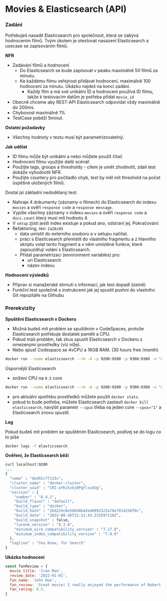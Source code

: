 # Movies & Elasticsearch (API)

### Zadání
Potřebuješ nasadit Elasticsearch pro společnost, která se zabývá hodnocením filmů. Tvým úkolem je otestovat nasazení Elasticsearch a usecase se zapisováním filmů.

**NFR**
- Zadávání filmů a hodnocení
	- Do Elasticsearch se bude zapisovat v peaku maximálně 50 filmů za minutu.
	- Ke každému filmu veřejnost přidávat hodnocení, maximálně 100 hodnocení za minutu. Ukázku najdeš na konci zadání.
		- Každý film a má své unikátní ID a hodnocení používá ID filmu, takže k testovacím datům je potřeba přidat `movie_id`
- Obecně chceme aby REST-API Elasticsearch odpovídal vždy maximálně do 200ms.
- Chybovost maximálně 1%
- TestCase poběží 5minut.

**Ostatní požadavky**
- Všechny hodnoty v testu musí být parametrizovatelný.

**Jak udělat**
- ID filmu může být unikátní a nebo můžete použít čítač
- Hodnocení filmu využijte další scénář.
- Použijte tags, groups a thresholdy - cílem je umět zhodnotit, zdali test dokáže vyhodnotit NFR.
- Použijte countery pro počítadlo chyb, test by měl mít threshold na počet úspěšně uložených filmů. 

Dostal jsi základní nedodělaný test:
- Nahraje 4 dokumenty (záznamy o filmech) do Elasticsearch do indexu `movies` a ověří `response code` a `response message`.
- Vypíše všechny záznamy v indexu `movies` a ověří `response code` a `docs.count` který musí mít hodnotu 4.
- V `setup` zjistí jestli index existuje a pokud ano, odstraní jej.
Pokračování:
- Refaktoring, rev: `2a26c85`
	- data umístit do externího souboru a v setupu načítat.
	- práci s Elasticsearch přemístit do vlastního fragmentu a z hlavního skriptu volat tento fragment a v něm umístěné funkce, které zapouzdřují volání s Elasticsearch.
	- Přidat parametrizaci (environment variables) pro:
		- uri Elasticsearch
		- název indexu
 
**Hodnocení výsledků**
- Připrav si manažerské shrnutí s informací, jak test dopadl (ústně)
- Funkční test společně s instrukcemi jak jej spustit pushni do vlastního Git repozitáře na Githubu


### Prerekvizity

**Spuštění Elasticsearch v Dockeru**

- Možná budeš mít problém se spuštěním v CodeSpaces, protože Elasticsearch potřebuje dostatek paměti a CPU.
- Pokud máš problém, tak zkus spustit Elasticsearch v Dockeru s omezenými prostředky (viz níže).
- Nebo spusť Codespace se 4vCPU a 16GB RAM. (30 hours free /month)

```bash
docker run --name elasticsearch --rm -d -p 9200:9200 -p 9300:9300 -e "discovery.type=single-node" -e ES_SETTING_XPACK_SECURITY_ENABLED=false -e ES_SETTING_ACTION_DESTRUCTIVE__REQUIRES__NAME=false docker.elastic.co/elasticsearch/elasticsearch:8.4.1 bin/elasticsearch -Enetwork.host=0.0.0.0
```

Úspornější Elasticsearch
- snížení CPU na `0.5` core
```bash
docker run --name elasticsearch --rm -d -p 9200:9200 -p 9300:9300 -e "discovery.type=single-node" -e ES_SETTING_XPACK_SECURITY_ENABLED=false -e ES_SETTING_ACTION_DESTRUCTIVE__REQUIRES__NAME=false --cpus=".5" -m="1g" docker.elastic.co/elasticsearch/elasticsearch:8.4.1 bin/elasticsearch -Enetwork.host=0.0.0.0
```

- pro aktuální spotřebu prostředků můžete použít `docker stats`.
- pokud to bude potřeba, můžete Elasticsearch zastavit `docker kill elasticsearch`, navýšit parametr `--cpus` třeba na jeden core `--cpus="1"` a Elasticsearch znovu spustit.

**Log**

Pokud budeš mít problém se spuštěním Elasticsearch, podívej se do logu co to píše
```bash
docker logs -f elasticsearch
```

**Ověření, že Elasticsearch běží**
```bash
curl localhost:9200
...
{
  "name" : "ded91c77115c",
  "cluster_name" : "docker-cluster",
  "cluster_uuid" : "CRI-afKzSz6j8PgYlssdUg",
  "version" : {
    "number" : "8.4.1",
    "build_flavor" : "default",
    "build_type" : "docker",
    "build_hash" : "2bd229c8e56650b42e40992322a76e7914258f0c",
    "build_date" : "2022-08-26T12:11:43.232597118Z",
    "build_snapshot" : false,
    "lucene_version" : "9.3.0",
    "minimum_wire_compatibility_version" : "7.17.0",
    "minimum_index_compatibility_version" : "7.0.0"
  },
  "tagline" : "You Know, for Search"
}
```

**Ukázka hodnocení**
```javascript
const fanReview = {
  movie_title: 'Iron Man',
  review_date: '2022-01-01',
  fan_name: 'John Doe',
  fan_review: 'Great movie! I really enjoyed the performance of Robert Downey Jr.',
  fan_rating: 8.5,
}
```
